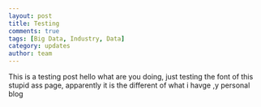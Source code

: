 ```yaml
---
layout: post
title: Testing
comments: true
tags: [Big Data, Industry, Data]
category: updates
author: team
---
```



This is a testing post hello what are you doing, just testing the font of this stupid ass page, apparently it  is the different of what i havge ,y personal blog